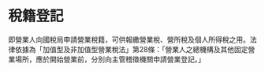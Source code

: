 
# 稅籍登記
即營業人向國稅局申請營業稅籍，可供報繳營業稅、營所稅及個人所得稅之用。法律依據為「加值型及非加值型營業稅法」第28條：「營業人之總機構及其他固定營業場所，應於開始營業前，分別向主管稽徵機關申請營業登記。」
